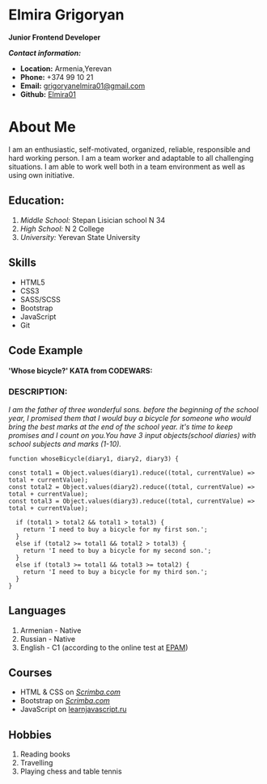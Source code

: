 # Elmira Grigoryan

**Junior Frontend Developer**


 ***Contact information:***

 - **Location:** Armenia,Yerevan
 - **Phone:** +374 99 10 21
 - **Email:** grigoryanelmira01@gmail.com
 - **Github:** [Elmira01](https://github.com/Elmira01)

# About Me
I am an enthusiastic, self-motivated, organized, reliable, responsible and hard working person. I am a  team worker and adaptable to all challenging situations. I am able to work well both in a team environment as well as using own initiative. 


## Education:

 1. _*Middle School:*_ Stepan Lisician school N 34
 2. _*High School:*_ N 2 College
 3. _*University:*_ Yerevan State University

## Skills

 - HTML5
 - CSS3
 - SASS/SCSS
 - Bootstrap
 - JavaScript
 - Git

## Code Example
#### 'Whose bicycle?' KATA from CODEWARS:
### DESCRIPTION: 
*I am the father of three wonderful sons. before the beginning of the school year, I promised them that I would buy a bicycle for someone who would bring the best marks at the end of the school year. it's time to keep promises and I count on you.You have 3 input objects(school diaries) with school subjects and marks (1-10).*


    function whoseBicycle(diary1, diary2, diary3) {
    
    const total1 = Object.values(diary1).reduce((total, currentValue) => total + currentValue);
    const total2 = Object.values(diary2).reduce((total, currentValue) => total + currentValue);
    const total3 = Object.values(diary3).reduce((total, currentValue) => total + currentValue);
    
      if (total1 > total2 && total1 > total3) {
        return 'I need to buy a bicycle for my first son.';
      } 
      else if (total2 >= total1 && total2 > total3) {
        return 'I need to buy a bicycle for my second son.';
      } 
      else if (total3 >= total1 && total3 >= total2) {
        return 'I need to buy a bicycle for my third son.';
      }
    }
    
## Languages
 
 1. Armenian - Native
 2. Russian - Native
 3. English - C1 (according to the online test at  [EPAM](https://www.epam.com/))

## Courses

 - HTML & CSS on [_Scrimba.com_](https://scrimba.com/)
 - Bootstrap on [_Scrimba.com_](https://scrimba.com/)
 - JavaScript on [learnjavascript.ru](https://learn.javascript.ru/)
 

## Hobbies

 1. Reading books
 2. Travelling
 3. Playing chess and table tennis
 
